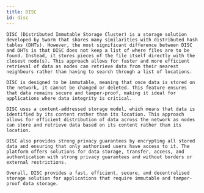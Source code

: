 ```yaml
---
title: DISC
id: disc
---
```


    DISC (Distributed Immutable Storage Cluster) is a storage solution developed by Swarm that shares many similarities with distributed hash tables (DHTs). However, the most significant difference between DISC and DHTs is that DISC does not keep a list of where files are to be found. Instead, it stores pieces of the file itself directly with the closest node(s). This approach allows for faster and more efficient retrieval of data as nodes can retrieve data from their nearest neighbours rather than having to search through a list of locations.

    DISC is designed to be immutable, meaning that once data is stored on the network, it cannot be changed or deleted. This feature ensures that data remains secure and tamper-proof, making it ideal for applications where data integrity is critical.

    DISC uses a content-addressed storage model, which means that data is identified by its content rather than its location. This approach allows for efficient distribution of data across the network as nodes can store and retrieve data based on its content rather than its location.

    DISC also provides strong privacy guarantees by encrypting all stored data and ensuring that only authorised users have access to it. The platform offers solutions for data storage, transfer, access, and authentication with strong privacy guarantees and without borders or external restrictions.

    Overall, DISC provides a fast, efficient, secure, and decentralised storage solution for applications that require immutable and tamper-proof data storage.

